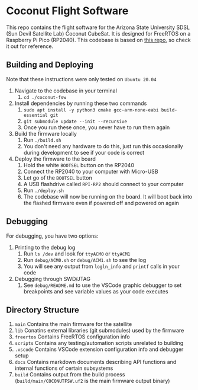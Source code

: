 # Coconut Flight Software

This repo contains the flight software for the Arizona State University SDSL (Sun Devil Satellite Lab) Coconut CubeSat. It is designed for FreeRTOS on a Raspberry Pi Pico (RP2040). This codebase is based on [this repo](https://github.com/smittytone/RP2040-FreeRTOS), so check it out for reference.

## Building and Deploying
Note that these instructions were only tested on `Ubuntu 20.04`
1. Navigate to the codebase in your terminal
   1. `cd ./coconut-fsw`
2. Install dependencies by running these two commands
   1. `sudo apt install -y python3 cmake gcc-arm-none-eabi build-essential git`
   2. `git submodule update --init --recursive` 
   3. Once you run these once, you never have to run them again
3. Build the firmware locally
   1. Run `./build.sh`
   2. You don't need any hardware to do this, just run this occasionally during development to see if your code is correct
4. Deploy the firmware to the board
   1. Hold the white `BOOTSEL` button on the RP2040
   2. Connect the RP2040 to your computer with Micro-USB
   3. Let go of the `BOOTSEL` button
   4. A USB flashdrive called `RPI-RP2` should connect to your computer
   5. Run `./deploy.sh`
   6. The codebase will now be running on the board. It will boot back into the flashed firmware even if powered off and powered on again 

## Debugging

For debugging, you have two options:
1. Printing to the debug log
   1. Run `ls /dev` and look for `ttyACM0` or `ttyACM1` 
   2. Run `debug/ACM0.sh` or `debug/ACM1.sh` to see the log 
   3. You will see any output from `logln_info` and `printf` calls in your code
2. Debugging through SWD/JTAG
   1. See `debug/README.md` to use the VSCode graphic debugger to set breakpoints and see variable values as your code executes

## Directory Structure
1. `main` Contains the main firmware for the satellite
2. `lib` Conatins external libraries (git submodules) used by the firmware
3. `freertos` Contains FreeRTOS configuration info
4. `scripts` Contains any testing/automation scripts unrelated to building
5. `.vscode` Contains VSCode extension configuration info and debugger setup
6. `docs` Contains markdown documents describing API functions and internal functions of certain subsystems
7. `build` Contains output from the build process (`build/main/COCONUTFSW.uf2` is the main firmware output binary)